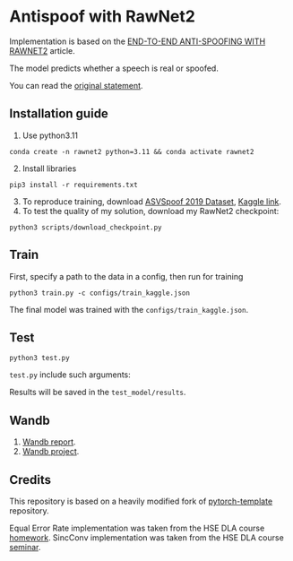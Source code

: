 # Antispoof with RawNet2 
Implementation is based on the [END-TO-END ANTI-SPOOFING WITH RAWNET2](https://arxiv.org/pdf/2011.01108.pdf) article.

The model predicts whether a speech is real or spoofed.

You can read the [original statement](https://github.com/XuMuK1/dla2023/tree/2023/hw5_as).

## Installation guide
1. Use python3.11
```shell
conda create -n rawnet2 python=3.11 && conda activate rawnet2
```
2. Install libraries
```shell
pip3 install -r requirements.txt
```
3. To reproduce training, download [ASVSpoof 2019 Dataset](https://datashare.ed.ac.uk/handle/10283/3336), [Kaggle link](https://www.kaggle.com/datasets/awsaf49/asvpoof-2019-dataset).
4. To test the quality of my solution, download my RawNet2 checkpoint:
```shell
python3 scripts/download_checkpoint.py
```

## Train 
First, specify a path to the data in a config, then run for training
```shell
python3 train.py -c configs/train_kaggle.json
```
The final model was trained with the `configs/train_kaggle.json`.

## Test
```shell
python3 test.py
```
`test.py` include such arguments:

Results will be saved in the `test_model/results`.

## Wandb 

1. [Wandb report](https://wandb.ai/tgritsaev/dla5/reports/Anti-spoofing-with-RawNet2--Vmlldzo2MjMyMzQ4).
2. [Wandb project](https://wandb.ai/tgritsaev/dla5/overview?workspace=user-tgritsaev).

## Credits
This repository is based on a heavily modified fork
of [pytorch-template](https://github.com/victoresque/pytorch-template) repository.

Equal Error Rate implementation was taken from the HSE DLA course [homework](https://github.com/XuMuK1/dla2023/blob/2023/hw5_as/calculate_eer.py). SincConv implementation was taken from the HSE DLA course [seminar](https://github.com/XuMuK1/dla2023/blob/2023/week10/antispoofing_seminar.ipynb).

